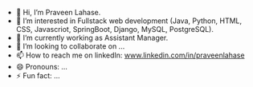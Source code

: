 - 👋 Hi, I’m Praveen Lahase.
- 👀 I’m interested in Fullstack web development (Java, Python, HTML, CSS, Javascriot, SpringBoot, Django, MySQL, PostgreSQL).
- 🌱 I’m currently working as Assistant Manager.
- 💞️ I’m looking to collaborate on ...
- 📫 How to reach me on linkedIn: www.linkedin.com/in/praveenlahase
- 😄 Pronouns: ...
- ⚡ Fun fact: ...

<!---
praveenlahase/praveenlahase is a ✨ special ✨ repository because its `README.md` (this file) appears on your GitHub profile.
You can click the Preview link to take a look at your changes.
--->
